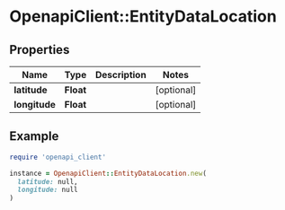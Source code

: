 # OpenapiClient::EntityDataLocation

## Properties

| Name | Type | Description | Notes |
| ---- | ---- | ----------- | ----- |
| **latitude** | **Float** |  | [optional] |
| **longitude** | **Float** |  | [optional] |

## Example

```ruby
require 'openapi_client'

instance = OpenapiClient::EntityDataLocation.new(
  latitude: null,
  longitude: null
)
```

